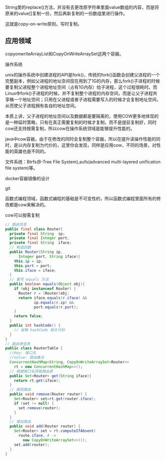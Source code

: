 String里的replace()方法，并没有去更改原字符串里面value数组的内容，而是将原来的value[]复制一份，然后再新复制的一份数组里进行操作。

这就是copy-on-write原则。写时复制。

## 应用领域

copyonwriteArrayList和CopyOnWriteArraySet这两个容器。

操作系统

unix的操作系统中创建进程的API是fork()，传统的fork()函数会创建父进程的一个完整副本，例如父进程的地址空间现在用到了1G的内存，那么fork()子进程的时候要复制父进程整个进程地址空间（占有1G内存）给子进程，这个过程很耗时。而Linux中fork()子进程的时候，并不复制整个进程的内存空间，而是让父子进程共享桶一个地址空间；只用在父进程或者子进程需要写入的时候才会复制地址空间，从而使父子进程拥有各自的地址空间。

本质上讲，父子进程的地址空间以及数据都是要隔离的，使用COW更多地体现的是一种延时策略，只有在真正需要复制的时候才复制，而不是提前复制好，同时cow还支持按需复制，所以cow在操作系统领域是能够提升性能的。

java中cow容器，由于在修改的同时会复制整个容器，所以在提升读操作性能的同时，是以内存复制为代价的，这里你会发现，同样是应用cow，不同的场景，对性能的英雄也是不同的。

文件系统：Btrfs(B-Tree File System),aufs(advanced multi-layered unification file system)等。

docker容器镜像的设计

git

函数式编程领域，函数式编程的基础是不可变性的，所以函数式编程里面所有的修改都是cow来解决的。

cow可以按需复制





```java
// 路由信息
public final class Router{
  private final String  ip;
  private final Integer port;
  private final String  iface;
  // 构造函数
  public Router(String ip, 
      Integer port, String iface){
    this.ip = ip;
    this.port = port;
    this.iface = iface;
  }
  // 重写 equals 方法
  public boolean equals(Object obj){
    if (obj instanceof Router) {
      Router r = (Router)obj;
      return iface.equals(r.iface) &&
             ip.equals(r.ip) &&
             port.equals(r.port);
    }
    return false;
  }
  public int hashCode() {
    // 省略 hashCode 相关代码
  }
}
// 路由表信息
public class RouterTable {
  //Key: 接口名
  //Value: 路由集合
  ConcurrentHashMap<String, CopyOnWriteArraySet<Router>> 
    rt = new ConcurrentHashMap<>();
  // 根据接口名获取路由表
  public Set<Router> get(String iface){
    return rt.get(iface);
  }
  // 删除路由
  public void remove(Router router) {
    Set<Router> set=rt.get(router.iface);
    if (set != null) {
      set.remove(router);
    }
  }
  // 增加路由
  public void add(Router router) {
    Set<Router> set = rt.computeIfAbsent(
      route.iface, r -> 
        new CopyOnWriteArraySet<>());
    set.add(router);
  }
}

```



